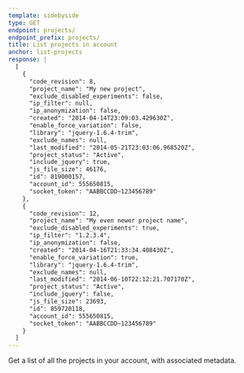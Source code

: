 ```yaml
---
template: sidebyside
type: GET
endpoint: projects/
endpoint_prefix: projects/
title: List projects in account
anchor: list-projects
response: |
  [
    {
      "code_revision": 8,
      "project_name": "My new project",
      "exclude_disabled_experiments": false,
      "ip_filter": null,
      "ip_anonymization": false,
      "created": "2014-04-14T23:09:03.429630Z",
      "enable_force_variation": false,
      "library": "jquery-1.6.4-trim",
      "exclude_names": null,
      "last_modified": "2014-05-21T23:03:06.968520Z",
      "project_status": "Active",
      "include_jquery": true,
      "js_file_size": 46176,
      "id": 819000157,
      "account_id": 555650815,
      "socket_token": "AABBCCDD~123456789"
    },
    {
      "code_revision": 12,
      "project_name": "My even newer project name",
      "exclude_disabled_experiments": true,
      "ip_filter": "1.2.3.4",
      "ip_anonymization": false,
      "created": "2014-04-16T21:33:34.408430Z",
      "enable_force_variation": true,
      "library": "jquery-1.6.4-trim",
      "exclude_names": null,
      "last_modified": "2014-06-10T22:12:21.707170Z",
      "project_status": "Active",
      "include_jquery": false,
      "js_file_size": 23693,
      "id": 859720118,
      "account_id": 555650815,
      "socket_token": "AABBCCDD~123456789"
    }
  ]
---
```


Get a list of all the projects in your account, with associated metadata.
